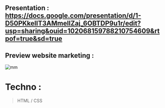 ## Presentation : https://docs.google.com/presentation/d/1-D50PKkelIT3AMmeIIZaj_6OBTDP9u1r/edit?usp=sharing&ouid=102068159788210754609&rtpof=true&sd=true

## Preview website marketing :
![mm](https://user-images.githubusercontent.com/110362553/206727600-371a0829-97cf-46d3-a12b-951474ac9674.png)

# Techno :
>HTML / CSS
